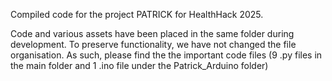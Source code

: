 Compiled code for the project PATRICK for HealthHack 2025.

Code and various assets have been placed in the same folder during development. To preserve functionality, we have not changed the file organisation.
As such, please find the the important code files (9 .py files in the main folder and 1 .ino file under the Patrick_Arduino folder)
